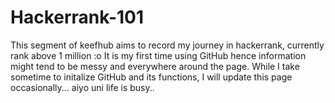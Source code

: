 # Hackerrank-101
This segment of keefhub aims to record my journey in hackerrank, currently rank above 1 million :o It is my first time using GitHub hence information might tend to be messy and everywhere around the page. While I take sometime to initalize GitHub and its functions, I will update this page occasionally... aiyo uni life is busy..

